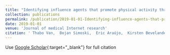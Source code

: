 ```yaml
---
title: "Identifying influence agents that promote physical activity through the simulation of social network interventions: agent-based modeling study"
collection: publications
permalink: /publication/2019-01-01-Identifying-influence-agents-that-promote-physical-activity-through-the-simulation-of-social-network-interventions-agent-based-modeling-study
date: 2019-01-01
venue: 'Journal of medical Internet research'
citation: ' Thabo Van,  Bojan Simoski,  Eric Araújo,  Kirsten Bevelander,  William Burk,  Crystal Smit,  Laura Buijs,  Michel Klein,  Moniek Buijzen, &quot;Identifying influence agents that promote physical activity through the simulation of social network interventions: agent-based modeling study.&quot; Journal of medical Internet research, 2019.'
---
```

Use [Google Scholar](https://scholar.google.com/scholar?q=Identifying+influence+agents+that+promote+physical+activity+through+the+simulation+of+social+network+interventions:+agent+based+modeling+study){:target="_blank"} for full citation